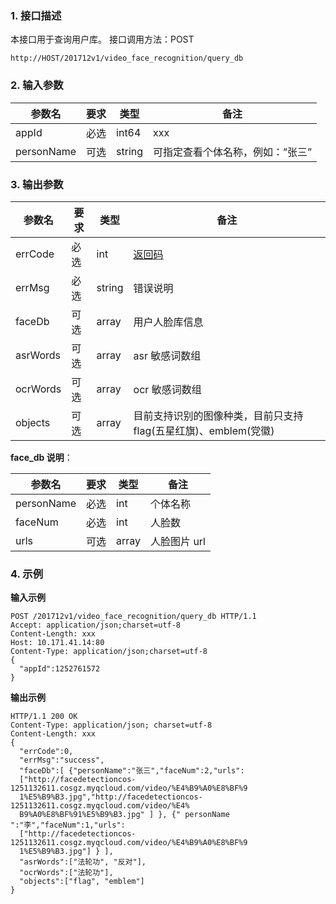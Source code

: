 ### 1. 接口描述
本接口用于查询用户库。
接口调用方法：POST
```
http://HOST/201712v1/video_face_recognition/query_db
```


### 2. 输入参数

|参数名 |	要求|	类型 	|备注|
|-----------|------|-------|------|
|appId 	|必选	|int64|	xxx|
|personName|	可选|	string	|可指定查看个体名称，例如：”张三”|


### 3. 输出参数

|参数名 |	要求|	类型 |	备注|
|---------|--------|-------|-------|
|errCode 	|必选|	int	|[返回码](https://cloud.tencent.com/document/product/1015/31186#.E8.BF.94.E5.9B.9E.E7.A0.81.E8.AF.B4.E6.98.8E)|
|errMsg |	必选	|string|	错误说明|
|faceDb	|可选|	array|	用户人脸库信息|
|asrWords|	可选	|array	|asr 敏感词数组|
|ocrWords	|可选|	array|	ocr 敏感词数组|
|objects |	可选	|array|	目前支持识别的图像种类，目前只支持 flag(五星红旗)、emblem(党徽)|

**face_db 说明**：

|参数名 |	要求	|类型 |	备注|
|---------|---------|-------|--------|
|personName	|必选	|int	|个体名称|
|faceNum	|必选|	int	|人脸数|
|urls	|可选|	array	|人脸图片 url|



### 4. 示例
**输入示例**
```
POST /201712v1/video_face_recognition/query_db HTTP/1.1
Accept: application/json;charset=utf-8
Content-Length: xxx
Host: 10.171.41.14:80
Content-Type: application/json;charset=utf-8
{
  "appId":1252761572
}
```

**输出示例**
```
HTTP/1.1 200 OK
Content-Type: application/json; charset=utf-8
Content-Length: xxx
{
  "errCode":0,
  "errMsg":"success",
  "faceDb":[ {"personName":"张三","faceNum":2,"urls":
  ["http://facedetectioncos-1251132611.cosgz.myqcloud.com/video/%E4%B9%A0%E8%BF%9
  1%E5%B9%B3.jpg","http://facedetectioncos-1251132611.cosgz.myqcloud.com/video/%E4%
  B9%A0%E8%BF%91%E5%B9%B3.jpg" ] }, {" personName ":"李","faceNum":1,"urls":
  ["http://facedetectioncos-1251132611.cosgz.myqcloud.com/video/%E4%B9%A0%E8%BF%9
  1%E5%B9%B3.jpg"] } ],
  "asrWords":["法轮功", "反对"],
  "ocrWords":["法轮功"],
  "objects":["flag", "emblem"]
}
```
